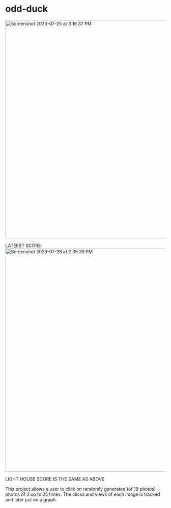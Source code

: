 # odd-duck


<img width="685" alt="Screenshot 2023-07-25 at 3 16 37 PM" src="https://github.com/SamaadTurner/odd-duck/assets/86858940/f4c2edaf-13f6-467c-93a7-3420ab188110">  




LATEEST SCORE:    
<img width="702" alt="Screenshot 2023-07-26 at 2 35 39 PM" src="https://github.com/SamaadTurner/odd-duck/assets/86858940/5b64c080-a2fc-4b4e-bc4b-588c911a50af">


LIGHT HOUSE SCORE IS THE SAME AS ABOVE  

This project allows a user to click on randomly generated (of 19 photos) photos of 3 up to 25 times. The clicks and views of each image is tracked and later put on a graph.  
